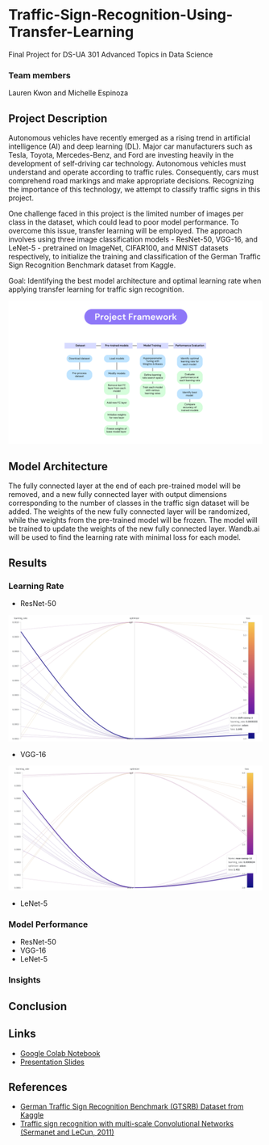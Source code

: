 # Traffic-Sign-Recognition-Using-Transfer-Learning

Final Project for DS-UA 301 Advanced Topics in Data Science

### Team members
Lauren Kwon and Michelle Espinoza

## Project Description

Autonomous vehicles have recently emerged as a rising trend in artificial intelligence (AI) and deep learning (DL). Major car manufacturers such as Tesla, Toyota, Mercedes-Benz, and Ford are investing heavily in the development of self-driving car technology. Autonomous vehicles must understand and operate according to traffic rules. Consequently, cars must comprehend road markings and make appropriate decisions. Recognizing the importance of this technology, we attempt to classify traffic signs in this project.

One challenge faced in this project is the limited number of images per class in the dataset, which could lead to poor model performance. To overcome this issue, transfer learning will be employed. The approach involves using three image classification models - ResNet-50, VGG-16, and LeNet-5 - pretrained on ImageNet, CIFAR100, and MNIST datasets respectively, to initialize the training and classification of the German Traffic Sign Recognition Benchmark dataset from Kaggle.

Goal: Identifying the best model architecture and optimal learning rate when applying transfer learning for traffic sign recognition. 


![ProjectFramework](./ProjectFramework.png)


## Model Architecture
The fully connected layer at the end of each pre-trained model will be removed, and a new fully connected layer with output dimensions corresponding to the number of classes in the traffic sign dataset will be added. The weights of the new fully connected layer will be randomized, while the weights from the pre-trained model will be frozen. The model will be trained to update the weights of the new fully connected layer. Wandb.ai will be used to find the learning rate with minimal loss for each model.


## Results

### Learning Rate

- ResNet-50

![resnet_op_lr](./resnet_op_lr.png)

- VGG-16

![lenet_op_lr](./lenet_op_lr.png)
- LeNet-5

### Model Performance

- ResNet-50
- VGG-16
- LeNet-5


### Insights


## Conclusion

## Links
- [Google Colab Notebook](https://colab.research.google.com/drive/1jHdlSlW3YWTQ49cYC6BQqhkzopzX8Qf2#scrollTo=WchzWWUlW4xM)
- [Presentation Slides](https://docs.google.com/presentation/d/1pMk51fNKynncxjOoo2xaL5i9ExKMJfYOiIYm0Qx7HIU/edit#slide=id.g22d81cb8e33_0_50)

## References

- [German Traffic Sign Recognition Benchmark (GTSRB) Dataset from Kaggle](https://www.kaggle.com/datasets/meowmeowmeowmeowmeow/gtsrb-german-traffic-sign)
- [Traffic sign recognition with multi-scale Convolutional Networks (Sermanet and LeCun, 2011)](https://ieeexplore.ieee.org/document/6033589)
